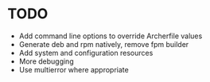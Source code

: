 TODO
====

- Add command line options to override Archerfile values
- Generate deb and rpm natively, remove fpm builder
- Add system and configuration resources
- More debugging
- Use multierror where appropriate